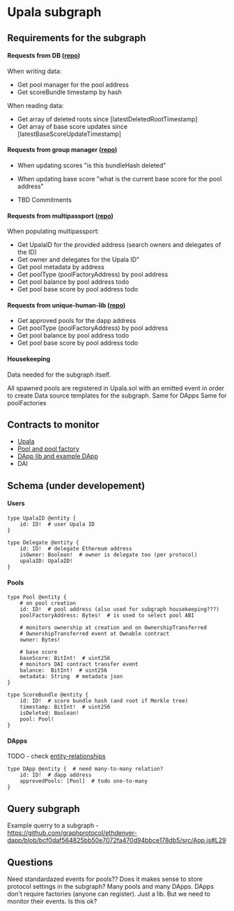 # Upala subgraph

## Requirements for the subgraph

#### Requests from DB ([repo](https://github.com/upala-digital-identity/db))

When writing data:
- Get pool manager for the pool address
- Get scoreBundle timestamp by hash

When reading data:
- Get array of deleted roots since [latestDeletedRootTimestamp]
- Get array of base score updates since [latestBaseScoreUpdateTimestamp]

#### Requests from group manager ([repo](https://github.com/upala-digital-identity/group-manager))
- When updating scores "is this bundleHash deleted"
- When updating base score "what is the current base score for the pool address"

- TBD Commitments

#### Requests from multipassport ([repo](https://github.com/upala-digital-identity/multipassport))
When populating multipassport:
- Get UpalaID for the provided address (search owners and delegates of the ID)
- Get owner and delegates for the Upala ID"
- Get pool metadata by address
- Get poolType (poolFactoryAddress) by pool address
- Get pool balance by pool address todo
- Get pool base score by pool address todo 

#### Requests from unique-human-lib ([repo](https://github.com/upala-digital-identity/unique-human-lib))
- Get approved pools for the dapp address
- Get poolType (poolFactoryAddress) by pool address
- Get pool balance by pool address todo
- Get pool base score by pool address todo 

#### Housekeeping
Data needed for the subgraph itself.

All spawned pools are registered in Upala.sol with an emitted event in order to create Data source templates for the subgraph.
Same for DApps
Same for poolFactories

## Contracts to monitor
- [Upala](https://github.com/upala-digital-identity/upala/blob/master/contracts/protocol/upala.sol)
- [Pool and pool factory](https://github.com/upala-digital-identity/upala/blob/master/contracts/pools/signed-scores-pool.sol)
- [DApp lib and example DApp](https://github.com/upala-digital-identity/upala/blob/master/contracts/mockups/dapp.sol)
- DAI 

## Schema (under developement)

#### Users 

    type UpalaID @entity {
        id: ID!  # user Upala ID
    }

    type Delegate @entity {
        id: ID!  # delegate Ethereum address
        isOwner: Boolean!  # owner is delegate too (per protocol)
        upalaID: UpalaID!
    }

#### Pools 

    type Pool @entity {
        # on pool creation
        id: ID!  # pool address (also used for subgraph housekeeping???)
        poolFactoryAddress: Bytes!  # is used to select pool ABI
        
        # monitors ownership at creation and on OwnershipTransferred
        # OwnershipTransferred event at Ownable contract
        owner: Bytes!
        
        # base score
        baseScore: BitInt!  # uint256
        # monitors DAI contract transfer event
        balance:  BitInt!  # uint256
        metadata: String  # metadata json
    }

    type ScoreBundle @entity {
        id: ID!  # score bundle hash (and root if Merkle tree)
        timestamp: BitInt!  # uint256
        isDeleted: Boolean!
        pool: Pool!
    }

#### DApps 

TODO - check [entity-relationships](https://thegraph.com/docs/developer/create-subgraph-hosted#entity-relationships)

    type DApp @entity {  # need many-to-many relation?
        id: ID!  # dapp address
        approvedPools: [Pool]  # todo one-to-many
    }

## Query subgraph

Example querry to a subgraph - https://github.com/graphprotocol/ethdenver-dapp/blob/bcf0daf564825bb50e7072fa470d94bbce178db5/src/App.js#L29

## Questions 

Need standardazed events for pools??
Does it makes sense to store protocol settings in the subgraph?
Many pools and many DApps. DApps don't require factories (anyone can register). Just a lib. But we need to monitor their events. Is this ok?